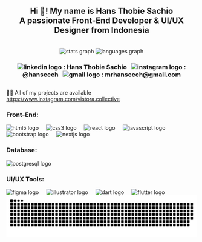 <h2 align="center">Hi 👋! My name is Hans Thobie Sachio<br>A passionate Front-End Developer & UI/UX Designer from Indonesia</h2>

<br>

<div align="center">
  <img src="https://github-readme-stats.vercel.app/api?username=hanseehhh&hide_title=false&hide_rank=false&show_icons=true&include_all_commits=true&count_private=true&disable_animations=false&theme=dracula&locale=en&hide_border=false" height="150" alt="stats graph" />
  <img src="https://github-readme-stats.vercel.app/api/top-langs?username=hanseehhh&locale=en&hide_title=false&layout=compact&card_width=320&langs_count=5&theme=dracula&hide_border=false" height="150" alt="languages graph"  />
</div>

<h3 align="center"> 
  <img src="https://raw.githubusercontent.com/maurodesouza/profile-readme-generator/master/src/assets/icons/social/linkedin/default.svg" width=" 20" height="20" alt="linkedin logo"/> 
  : Hans Thobie Sachio
&nbsp;
  <img src="https://raw.githubusercontent.com/maurodesouza/profile-readme-generator/master/src/assets/icons/social/instagram/default.svg" width="20" height="20" alt="instagram logo"/>
  : @hanseeeh
&nbsp;
  <img src="https://raw.githubusercontent.com/maurodesouza/profile-readme-generator/master/src/assets/icons/social/gmail/default.svg" width="20" height="20" alt="gmail logo"  />
  : mrhanseeeh@gmail.com
</h3>

<h2></h2>

👨‍💻 All of my projects are available https://www.instagram.com/vistora.collective


<div align="left">
  <h3 align="left">Front-End:</h3>

  <img src="https://cdn.jsdelivr.net/gh/devicons/devicon/icons/html5/html5-original.svg" height="30" alt="html5 logo"  />
  <img width="12" />

  <img src="https://cdn.jsdelivr.net/gh/devicons/devicon/icons/css3/css3-original.svg" height="30" alt="css3 logo"  />
  <img width="12" />
  
  <img src="https://cdn.jsdelivr.net/gh/devicons/devicon/icons/react/react-original.svg" height="30" alt="react logo"  />
  <img width="12" />

  <img src="https://cdn.jsdelivr.net/gh/devicons/devicon/icons/javascript/javascript-original.svg" height="30" alt="javascript logo"  />
  <img width="12" />

  <img src="https://cdn.jsdelivr.net/gh/devicons/devicon/icons/bootstrap/bootstrap-original.svg" height="30" alt="bootstrap logo"  />
  <img width="12" />

  <img src="https://cdn.jsdelivr.net/gh/devicons/devicon/icons/nextjs/nextjs-original.svg" height="30" alt="nextjs logo"  />
  <img width="12" />
</div>

###

<div align="left">
  <h3 align="left">Database:</h3>
  <img src="https://cdn.jsdelivr.net/gh/devicons/devicon/icons/postgresql/postgresql-original.svg" height="30" alt="postgresql logo"  />
  <img width="12" />
</div>

###

<div align="left">
  <h3 align="left">UI/UX Tools:</h3>
  <img src="https://cdn.jsdelivr.net/gh/devicons/devicon/icons/figma/figma-original.svg" height="30" alt="figma logo"  />
  <img width="12" />
  <img src="https://cdn.jsdelivr.net/gh/devicons/devicon/icons/illustrator/illustrator-plain.svg" height="30" alt="illustrator logo"  />
  <img width="12" />
  <img src="https://cdn.jsdelivr.net/gh/devicons/devicon/icons/dart/dart-original.svg" height="30" alt="dart logo"  />
  <img width="12" />
  <img src="https://cdn.jsdelivr.net/gh/devicons/devicon/icons/flutter/flutter-original.svg" height="30" alt="flutter logo"  />
  <img width="12" />
</div>

<picture>
  <source media="(prefers-color-scheme: dark)" srcset="https://raw.githubusercontent.com/hanseehhh/hanseehhh/output/github-snake-dark.svg" />
  <source media="(prefers-color-scheme: light)" srcset="https://raw.githubusercontent.com/hanseehhh/hanseehhh/output/github-snake.svg" />
  <img alt="github-snake" src="https://raw.githubusercontent.com/hanseehhh/hanseehhh/output/github-snake.svg" />
</picture>



